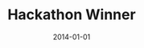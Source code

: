 ---
layout: post
title:  "Hackathon Winner"
date: "2014-01-01"
tag: Awards
company: PciTAL
employment_type: 200€
location: Lleida, Spain
---